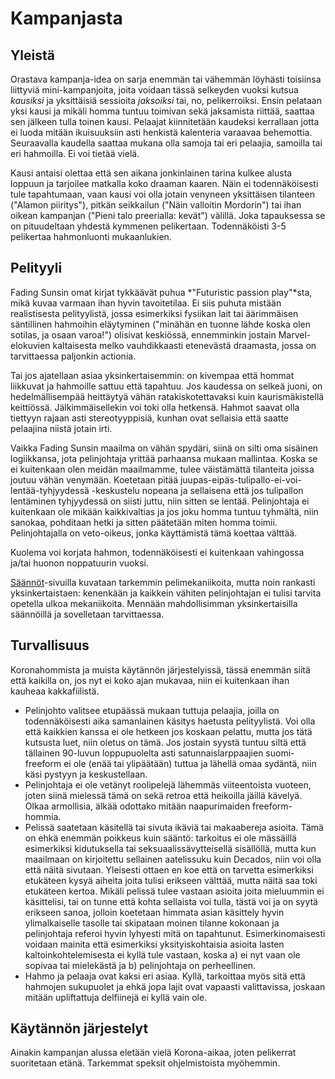 # Kampanjasta

## Yleistä

Orastava kampanja-idea on sarja enemmän tai vähemmän löyhästi toisiinsa liittyviä mini-kampanjoita, joita voidaan tässä selkeyden vuoksi kutsua *kausiksi* ja yksittäisiä sessioita *jaksoiksi* tai, no, pelikerroiksi. Ensin pelataan yksi kausi ja mikäli homma tuntuu toimivan sekä jaksamista riittää, saattaa sen jälkeen tulla toinen kausi. Pelaajat kiinnitetään kaudeksi kerrallaan jotta ei luoda mitään ikuisuuksiin asti henkistä kalenteria varaavaa behemottia. Seuraavalla kaudella saattaa mukana olla samoja tai eri pelaajia, samoilla tai eri hahmoilla. Ei voi tietää vielä.

Kausi antaisi olettaa että sen aikana jonkinlainen tarina kulkee alusta loppuun ja tarjoilee matkalla koko draaman kaaren. Näin ei todennäköisesti tule tapahtumaan, vaan kausi voi olla jotain venyneen yksittäisen tilanteen ("Alamon piiritys"), pitkän seikkailun ("Näin valloitin Mordorin") tai ihan oikean kampanjan ("Pieni talo preerialla: kevät") välillä. Joka tapauksessa se on pituudeltaan yhdestä kymmenen pelikertaan. Todennäköisti 3-5 pelikertaa hahmonluonti mukaanlukien.

## Pelityyli

Fading Sunsin omat kirjat tykkäävät puhua *"Futuristic passion play"*sta, mikä kuvaa varmaan ihan hyvin tavoitetilaa. Ei siis puhuta mistään realistisesta pelityylistä, jossa esimerkiksi fysiikan lait tai äärimmäisen säntillinen hahmoihin eläytyminen ("minähän en tuonne lähde koska olen sotilas, ja osaan varoa!") olisivat keskiössä, ennemminkin jostain Marvel-elokuvien kaltaisesta melko vauhdikkaasti etenevästä draamasta, jossa on tarvittaessa paljonkin actionia.

Tai jos ajatellaan asiaa yksinkertaisemmin: on kivempaa että hommat liikkuvat ja hahmoille sattuu että tapahtuu. Jos kaudessa on selkeä juoni, on hedelmällisempää heittäytyä vähän ratakiskotettavaksi kuin kaurismäkistellä keittiössä. Jälkimmäisellekin voi toki olla hetkensä. Hahmot saavat olla tiettyyn rajaan asti stereotyyppisiä, kunhan ovat sellaisia että saatte pelaajina niistä jotain irti.

Vaikka Fading Sunsin maailma on vähän spydäri, siinä on silti oma sisäinen logiikkansa, jota pelinjohtaja yrittää parhaansa mukaan mallintaa. Koska se ei kuitenkaan olen meidän maailmamme, tulee väistämättä tilanteita joissa joutuu vähän venymään. Koetetaan pitää juupas-eipäs-tulipallo-ei-voi-lentää-tyhjyydessä -keskustelu nopeana ja sellaisena että jos tulipallon lentäminen tyhjyydessä on siisti juttu, niin sitten se lentää. Pelinjohtaja ei kuitenkaan ole mikään kaikkivaltias ja jos joku homma tuntuu tyhmältä, niin sanokaa, pohditaan hetki ja sitten päätetään miten homma toimii. Pelinjohtajalla on veto-oikeus, jonka käyttämistä tämä koettaa välttää.

Kuolema voi korjata hahmon, todennäköisesti ei kuitenkaan vahingossa ja/tai huonon noppatuurin vuoksi.

[Säännöt](saannot.md)-sivuilla kuvataan tarkemmin pelimekaniikoita, mutta noin rankasti yksinkertaistaen: kenenkään ja kaikkein vähiten pelinjohtajan ei tulisi tarvita opetella ulkoa mekaniikoita. Mennään mahdollisimman yksinkertaisilla säännöillä ja sovelletaan tarvittaessa.

## Turvallisuus

Koronahommista ja muista käytännön järjestelyissä, tässä enemmän siitä että kaikilla on, jos nyt ei koko ajan mukavaa, niin ei kuitenkaan ihan kauheaa kakkafiilistä.

* Pelinjohto valitsee etupäässä mukaan tuttuja pelaajia, joilla on todennäköisesti aika samanlainen käsitys haetusta pelityylistä. Voi olla että kaikkien kanssa ei ole hetkeen jos koskaan pelattu, mutta jos tätä kutsusta luet, niin oletus on tämä. Jos jostain syystä tuntuu siltä että tällainen 90-luvun loppupuolelta asti satunnaislarppaajien suomi-freeform ei ole (enää tai ylipäätään) tuttua ja lähellä omaa sydäntä, niin käsi pystyyn ja keskustellaan.
* Pelinjohtaja ei ole vetänyt roolipelejä lähemmäs viiteentoista vuoteen, joten siinä mielessä tämä on sekä retroa että heikoilla jäillä kävelyä. Olkaa armollisia, älkää odottako mitään naapurimaiden freeform-hommia.
* Pelissä saatetaan käsitellä tai sivuta ikäviä tai makaabereja asioita. Tämä on ehkä enemmän poikkeus kuin sääntö: tarkoitus ei ole mässäillä esimerkiksi kidutuksella tai seksuaalissävytteisellä sisällöllä, mutta kun maailmaan on kirjoitettu sellainen aatelissuku kuin Decados, niin voi olla että näitä sivutaan. Yleisesti ottaen en koe että on tarvetta esimerkiksi etukäteen kysyä aiheita joita tulisi erikseen välttää, mutta näitä saa toki etukäteen kertoa. Mikäli pelissä tulee vastaan asioita joita mieluummin ei käsittelisi, tai on tunne että kohta sellaista voi tulla, tästä voi ja on syytä erikseen sanoa, jolloin koetetaan himmata asian käsittely hyvin ylimalkaiselle tasolle tai skipataan moinen tilanne kokonaan ja pelinjohtaja referoi hyvin lyhyesti mitä on tapahtunut. Esimerkinomaisesti voidaan mainita että esimerkiksi yksityiskohtaisia asioita lasten kaltoinkohtelemisesta ei kyllä tule vastaan, koska a) ei nyt vaan ole sopivaa tai mielekästä ja b) pelinjohtaja on perheellinen.
* Hahmo ja pelaaja ovat kaksi eri asiaa. Kyllä, tarkoittaa myös sitä että hahmojen sukupuolet ja ehkä jopa lajit ovat vapaasti valittavissa, joskaan mitään upliftattuja delfiinejä ei kyllä vain ole.

## Käytännön järjestelyt

Ainakin kampanjan alussa eletään vielä Korona-aikaa, joten pelikerrat suoritetaan etänä. Tarkemmat speksit ohjelmistoista myöhemmin.